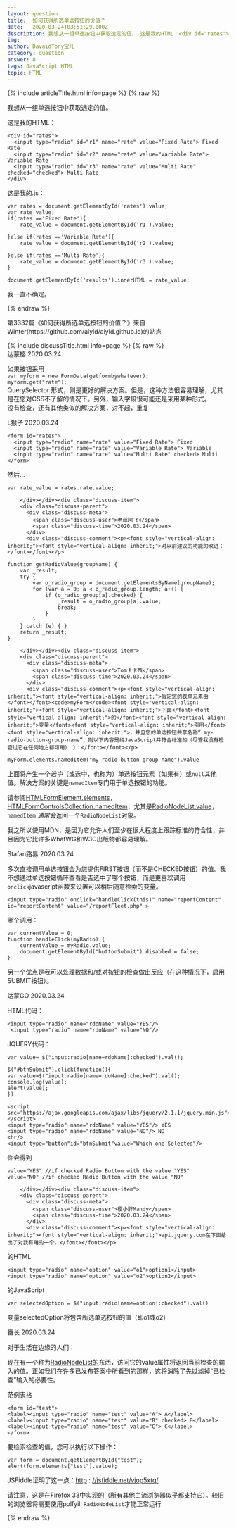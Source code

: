 ```yaml
---
layout: question
title:  如何获得所选单选按钮的价值？
date:   2020-03-24T03:51:29.000Z
description: 我想从一组单选按钮中获取选定的值。 这是我的HTML：<div id="rates">  <input type="radio" id="r1"...
img: 
author: DavaidTony宝儿
category: question
answer: 8
tags: JavaScript HTML
topic: HTML
---
```

<div class="article-root">
  <div class="article">
    {% include articleTitle.html info=page %}
    {% raw %}
    <div class="article-content"><p><font style="vertical-align: inherit;"><font style="vertical-align: inherit;">我想从一组单选按钮中获取选定的值。 </font></font></p>

<p><font style="vertical-align: inherit;"><font style="vertical-align: inherit;">这是我的HTML：</font></font></p>

<pre><code>&lt;div id="rates"&gt;<font></font>
  &lt;input type="radio" id="r1" name="rate" value="Fixed Rate"&gt; Fixed Rate<font></font>
  &lt;input type="radio" id="r2" name="rate" value="Variable Rate"&gt; Variable Rate<font></font>
  &lt;input type="radio" id="r3" name="rate" value="Multi Rate" checked="checked"&gt; Multi Rate  <font></font>
&lt;/div&gt;<font></font>
</code></pre>

<p><font style="vertical-align: inherit;"><font style="vertical-align: inherit;">这是我的.js：</font></font></p>

<pre><code>var rates = document.getElementById('rates').value;<font></font>
var rate_value;<font></font>
if(rates =='Fixed Rate'){<font></font>
    rate_value = document.getElementById('r1').value;<font></font>
<font></font>
}else if(rates =='Variable Rate'){<font></font>
    rate_value = document.getElementById('r2').value;<font></font>
<font></font>
}else if(rates =='Multi Rate'){<font></font>
    rate_value = document.getElementById('r3').value;<font></font>
}  <font></font>
<font></font>
document.getElementById('results').innerHTML = rate_value;<font></font>
</code></pre>

<p><font style="vertical-align: inherit;"><font style="vertical-align: inherit;">我一直不确定。</font></font></p></div>
    {% endraw %}
  </div>
  <p class="winter_mark">第3332篇《如何获得所选单选按钮的价值？》来自Winter(https://github.com/aiyld/aiyld.github.io)的站点</p>
  <div class="discuss-wrapper">
    {% include discussTitle.html info=page %}
    {% raw %}
    <div class="discuss-item">
        <div class="discuss-parent">
          <div class="discuss-meta">
            <span class="discuss-user">达蒙樱</span>
            <span class="discuss-time">2020.03.24</span>
          </div>
          <div class="discuss-comment"><p><font style="vertical-align: inherit;"><font style="vertical-align: inherit;">如果按钮采用</font></font><br>
<code>var myform = new FormData(getformbywhatever);
myform.get("rate");</code><br><font style="vertical-align: inherit;"><font style="vertical-align: inherit;">
QuerySelector </font><font style="vertical-align: inherit;">形式</font><font style="vertical-align: inherit;">，则是更好的解决方案。</font><font style="vertical-align: inherit;">但是，这种方法很容易理解，尤其是在您对CSS不了解的情况下。</font><font style="vertical-align: inherit;">另外，输入字段很可能还是采用某种形式。</font></font><br><font style="vertical-align: inherit;"><font style="vertical-align: inherit;">
没有检查，还有其他类似的解决方案，对不起，重复</font></font></p></div>
        </div></div><div class="discuss-item">
        <div class="discuss-parent">
          <div class="discuss-meta">
            <span class="discuss-user">L猴子</span>
            <span class="discuss-time">2020.03.24</span>
          </div>
          <div class="discuss-comment"><pre><code>&lt;form id="rates"&gt;<font></font>
  &lt;input type="radio" name="rate" value="Fixed Rate"&gt; Fixed<font></font>
  &lt;input type="radio" name="rate" value="Variable Rate"&gt; Variable<font></font>
  &lt;input type="radio" name="rate" value="Multi Rate" checked&gt; Multi<font></font>
&lt;/form&gt;<font></font>
</code></pre>

<p><font style="vertical-align: inherit;"><font style="vertical-align: inherit;">然后...</font></font></p>

<pre><code>var rate_value = rates.rate.value;
</code></pre></div>
        </div></div><div class="discuss-item">
        <div class="discuss-parent">
          <div class="discuss-meta">
            <span class="discuss-user">老丝阿飞</span>
            <span class="discuss-time">2020.03.24</span>
          </div>
          <div class="discuss-comment"><p><font style="vertical-align: inherit;"><font style="vertical-align: inherit;">对以前建议的功能的改进：</font></font></p>

<pre><code>function getRadioValue(groupName) {<font></font>
    var _result;<font></font>
    try {<font></font>
        var o_radio_group = document.getElementsByName(groupName);<font></font>
        for (var a = 0; a &lt; o_radio_group.length; a++) {<font></font>
            if (o_radio_group[a].checked) {<font></font>
                _result = o_radio_group[a].value;<font></font>
                break;<font></font>
            }<font></font>
        }<font></font>
    } catch (e) { }<font></font>
    return _result;<font></font>
}<font></font>
</code></pre></div>
        </div></div><div class="discuss-item">
        <div class="discuss-parent">
          <div class="discuss-meta">
            <span class="discuss-user">Tom卡卡西</span>
            <span class="discuss-time">2020.03.24</span>
          </div>
          <div class="discuss-comment"><p><font style="vertical-align: inherit;"><font style="vertical-align: inherit;">假定您的表单元素由</font></font><code>myForm</code><font style="vertical-align: inherit;"><font style="vertical-align: inherit;">下面</font><font style="vertical-align: inherit;">的</font><font style="vertical-align: inherit;">变量</font><font style="vertical-align: inherit;">引用</font><font style="vertical-align: inherit;">，并且您的单选按钮共享名称“ my-radio-button-group-name”，则以下内容是纯JavaScript并符合标准的（尽管我没有检查过它在任何地方都可用） ）：</font></font></p>

<pre><code>myForm.elements.namedItem("my-radio-button-group-name").value
</code></pre>

<p><font style="vertical-align: inherit;"><font style="vertical-align: inherit;">上面将产生一个</font></font><em><font style="vertical-align: inherit;"><font style="vertical-align: inherit;">选中</font></font></em><font style="vertical-align: inherit;"><font style="vertical-align: inherit;">（或选中，也称为）单选按钮元素（如果有）或</font></font><code>null</code><font style="vertical-align: inherit;"><font style="vertical-align: inherit;">其他值。</font><font style="vertical-align: inherit;">解决方案的关键是</font></font><code>namedItem</code><font style="vertical-align: inherit;"><font style="vertical-align: inherit;">专门用于单选按钮</font><font style="vertical-align: inherit;">的</font><font style="vertical-align: inherit;">功能。</font></font></p>

<p><font style="vertical-align: inherit;"><font style="vertical-align: inherit;">请参阅</font></font><a href="https://developer.mozilla.org/en-US/docs/Web/API/HTMLFormElement/elements" rel="noreferrer"><font style="vertical-align: inherit;"><font style="vertical-align: inherit;">HTMLFormElement.elements</font></font></a><font style="vertical-align: inherit;"><font style="vertical-align: inherit;">，</font></font><a href="https://developer.mozilla.org/en-US/docs/Web/API/HTMLFormControlsCollection" rel="noreferrer"><font style="vertical-align: inherit;"><font style="vertical-align: inherit;">HTMLFormControlsCollection.namedItem</font></font></a><font style="vertical-align: inherit;"><font style="vertical-align: inherit;">，尤其是</font></font><a href="https://developer.mozilla.org/en-US/docs/Web/API/RadioNodeList" rel="noreferrer"><font style="vertical-align: inherit;"><font style="vertical-align: inherit;">RadioNodeList.value</font></font></a><font style="vertical-align: inherit;"><font style="vertical-align: inherit;">，</font></font><code>namedItem</code> <em><font style="vertical-align: inherit;"><font style="vertical-align: inherit;">通常会</font></font></em><font style="vertical-align: inherit;"><font style="vertical-align: inherit;">返回一个</font></font><code>RadioNodeList</code><font style="vertical-align: inherit;"><font style="vertical-align: inherit;">对象。</font></font></p>

<p><font style="vertical-align: inherit;"><font style="vertical-align: inherit;">我之所以使用MDN，是因为它允许人们至少在很大程度上跟踪标准的符合性，并且因为它比许多WhatWG和W3C出版物都容易理解。</font></font></p></div>
        </div></div><div class="discuss-item">
        <div class="discuss-parent">
          <div class="discuss-meta">
            <span class="discuss-user">Stafan路易</span>
            <span class="discuss-time">2020.03.24</span>
          </div>
          <div class="discuss-comment"><p><font style="vertical-align: inherit;"><font style="vertical-align: inherit;">多次直接调用单选按钮会为您提供FIRST按钮（而不是CHECKED按钮）的值。</font><font style="vertical-align: inherit;">我不想通过单选按钮循环查看是否选中了哪个按钮，而是更喜欢调用</font></font><code>onclick</code><font style="vertical-align: inherit;"><font style="vertical-align: inherit;">javascript函数来设置可以稍后随意检索的变量。</font></font></p>

<pre><code>&lt;input type="radio" onclick="handleClick(this)" name="reportContent" id="reportContent" value="/reportFleet.php" &gt;
</code></pre>

<p><font style="vertical-align: inherit;"><font style="vertical-align: inherit;">哪个调用：</font></font></p>

<pre><code>var currentValue = 0;<font></font>
function handleClick(myRadio) {<font></font>
    currentValue = myRadio.value;<font></font>
    document.getElementById("buttonSubmit").disabled = false; <font></font>
}<font></font>
</code></pre>

<p><font style="vertical-align: inherit;"><font style="vertical-align: inherit;">另一个优点是我可以处理数据和/或对按钮的检查做出反应（在这种情况下，启用SUBMIT按钮）。</font></font></p></div>
        </div></div><div class="discuss-item">
        <div class="discuss-parent">
          <div class="discuss-meta">
            <span class="discuss-user">达蒙GO</span>
            <span class="discuss-time">2020.03.24</span>
          </div>
          <div class="discuss-comment"><p><font style="vertical-align: inherit;"><font style="vertical-align: inherit;">HTML代码：</font></font></p>

<p><code>&lt;input type="radio" name="rdoName" value="YES"/&gt;
 &lt;input type="radio" name="rdoName" value="NO"/&gt;
</code></p>

<p><font style="vertical-align: inherit;"><font style="vertical-align: inherit;">JQUERY代码：</font></font></p>

<pre><code>var value= $("input:radio[name=rdoName]:checked").val();
</code></pre>

<p></p><div class="snippet" data-lang="js" data-hide="false" data-console="true" data-babel="false">
<div class="snippet-code">
<pre class="snippet-code-js lang-js prettyprint-override"><code>$("#btnSubmit").click(function(){<font></font>
var value=$("input:radio[name=rdoName]:checked").val();<font></font>
console.log(value);<font></font>
alert(value);<font></font>
})</code></pre>
<pre class="snippet-code-html lang-html prettyprint-override"><code>&lt;script src="https://ajax.googleapis.com/ajax/libs/jquery/2.1.1/jquery.min.js"&gt;&lt;/script&gt;<font></font>
&lt;input type="radio" name="rdoName" value="YES"/&gt; YES<font></font>
&lt;input type="radio" name="rdoName" value="NO"/&gt; NO<font></font>
&lt;br/&gt;<font></font>
&lt;input type="button"id="btnSubmit"value="Which one Selected"/&gt;</code></pre>
</div>
</div>
<p></p>

<p><font style="vertical-align: inherit;"><font style="vertical-align: inherit;">你会得到</font></font></p>

<pre><code>value="YES" //if checked Radio Button with the value "YES"<font></font>
value="NO" //if checked Radio Button with the value "NO"<font></font>
</code></pre></div>
        </div></div><div class="discuss-item">
        <div class="discuss-parent">
          <div class="discuss-meta">
            <span class="discuss-user">樱小胖Mandy</span>
            <span class="discuss-time">2020.03.24</span>
          </div>
          <div class="discuss-comment"><p><font style="vertical-align: inherit;"><font style="vertical-align: inherit;">api.jquery.com在下面给出了对我有用的一个。</font></font></p>

<p><font style="vertical-align: inherit;"><font style="vertical-align: inherit;">的HTML</font></font></p>

<pre><code>&lt;input type="radio" name="option" value="o1"&gt;option1&lt;/input&gt;<font></font>
&lt;input type="radio" name="option" value="o2"&gt;option2&lt;/input&gt;<font></font>
</code></pre>

<p><font style="vertical-align: inherit;"><font style="vertical-align: inherit;">的JavaScript</font></font></p>

<pre><code>var selectedOption = $("input:radio[name=option]:checked").val()
</code></pre>

<p><font style="vertical-align: inherit;"><font style="vertical-align: inherit;">变量selectedOption将包含所选单选按钮的值（即o1或o2）</font></font></p></div>
        </div></div><div class="discuss-item">
        <div class="discuss-parent">
          <div class="discuss-meta">
            <span class="discuss-user">番长</span>
            <span class="discuss-time">2020.03.24</span>
          </div>
          <div class="discuss-comment"><p><font style="vertical-align: inherit;"><font style="vertical-align: inherit;">对于生活在边缘的人们：</font></font></p>

<p><font style="vertical-align: inherit;"><font style="vertical-align: inherit;">现在有一个称为</font></font><a href="https://developer.mozilla.org/en-US/docs/Web/API/RadioNodeList" rel="noreferrer"><font style="vertical-align: inherit;"><font style="vertical-align: inherit;">RadioNodeList的</font></font></a><font style="vertical-align: inherit;"><font style="vertical-align: inherit;">东西</font><font style="vertical-align: inherit;">，访问它的value属性将返回当前检查的输入的值。</font><font style="vertical-align: inherit;">正如我们在许多已发布答案中所看到的那样，这将消除了先过滤掉“已检查”输入的必要性。</font></font></p>

<p><font style="vertical-align: inherit;"><font style="vertical-align: inherit;">范例表格</font></font></p>

<pre><code>&lt;form id="test"&gt;<font></font>
&lt;label&gt;&lt;input type="radio" name="test" value="A"&gt; A&lt;/label&gt;<font></font>
&lt;label&gt;&lt;input type="radio" name="test" value="B" checked&gt; B&lt;/label&gt;<font></font>
&lt;label&gt;&lt;input type="radio" name="test" value="C"&gt; C&lt;/label&gt;<font></font>
&lt;/form&gt;<font></font>
</code></pre>

<p><font style="vertical-align: inherit;"><font style="vertical-align: inherit;">要检索检查的值，您可以执行以下操作：</font></font></p>

<pre><code>var form = document.getElementById("test");<font></font>
alert(form.elements["test"].value);<font></font>
</code></pre>

<p><font style="vertical-align: inherit;"><font style="vertical-align: inherit;">JSFiddle证明了这一点：</font><a href="http://jsfiddle.net/vjop5xtq/" rel="noreferrer"><font style="vertical-align: inherit;">http</font></a><font style="vertical-align: inherit;"> : </font></font><a href="http://jsfiddle.net/vjop5xtq/" rel="noreferrer"><font style="vertical-align: inherit;"><font style="vertical-align: inherit;">//jsfiddle.net/vjop5xtq/</font></font></a></p>

<p><font style="vertical-align: inherit;"><font style="vertical-align: inherit;">请注意，这是在Firefox 33中实现的（所有其他主流浏览器似乎都支持它）。</font><font style="vertical-align: inherit;">较旧的浏览器将需要使用polfyill </font></font><code>RadioNodeList</code><font style="vertical-align: inherit;"><font style="vertical-align: inherit;">才能正常运行</font></font></p></div>
        </div></div>
    {% endraw %}
  </div>
<div>
